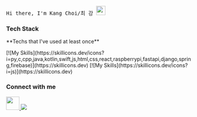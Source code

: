 <samp> Hi there, I'm Kang Choi/최 강 <img src="https://media.giphy.com/media/hvRJCLFzcasrR4ia7z/giphy.gif" width="25"> </samp>

<h3 align="left">Tech Stack</h3>
**Techs that I've used at least once**
<p align="left">
   [![My Skills](https://skillicons.dev/icons?i=py,c,cpp,java,kotlin,swift,js,html,css,react,raspberrypi,fastapi,django,spring,firebase)](https://skillicons.dev)
   [![My Skills](https://skillicons.dev/icons?i=js)](https://skillicons.dev)
</a>

<h3 align="left">Connect with me</h3>

<p align="left">
    <a href="mailto:chlrkd99@gmail.com" target="_blank">
      <img src="https://skillicons.dev/icons?i=gmail" height="36" width="36"/>
    </a>
    <a href="https://skillicons.dev">
      <img src="https://skillicons.dev/icons?i=instagram"/>
    </a>
</p>
